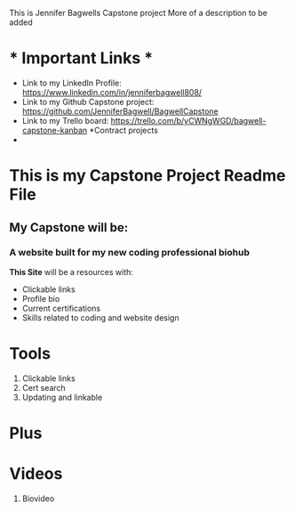 This is Jennifer Bagwells Capstone project
More of a description to be added
# * Important Links * #
* Link to my LinkedIn Profile: https://www.linkedin.com/in/jenniferbagwell808/
* Link to my Github Capstone project: https://github.com/JenniferBagwell/BagwellCapstone
* Link to my Trello board: https://trello.com/b/yCWNgWGD/bagwell-capstone-kanban
*Contract projects
*
# This is my Capstone Project Readme File
## My Capstone will be:
### A website built for my new coding professional biohub
**This Site** will be a resources with:
- Clickable links
- Profile bio
- Current certifications
- Skills related to coding and website design

# **Tools** #
1. Clickable links
2. Cert search
3. Updating and linkable

# Plus

# **Videos** #
1. Biovideo
